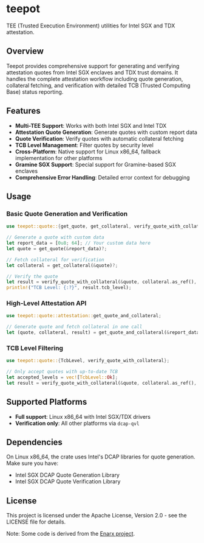 # teepot

TEE (Trusted Execution Environment) utilities for Intel SGX and TDX attestation.

## Overview

Teepot provides comprehensive support for generating and verifying attestation quotes from Intel SGX enclaves and TDX trust domains. It handles the complete attestation workflow including quote generation, collateral fetching, and verification with detailed TCB (Trusted Computing Base) status reporting.

## Features

- **Multi-TEE Support**: Works with both Intel SGX and Intel TDX
- **Attestation Quote Generation**: Generate quotes with custom report data
- **Quote Verification**: Verify quotes with automatic collateral fetching
- **TCB Level Management**: Filter quotes by security level
- **Cross-Platform**: Native support for Linux x86_64, fallback implementation for other platforms
- **Gramine SGX Support**: Special support for Gramine-based SGX enclaves
- **Comprehensive Error Handling**: Detailed error context for debugging

## Usage

### Basic Quote Generation and Verification

```rust
use teepot::quote::{get_quote, get_collateral, verify_quote_with_collateral};

// Generate a quote with custom data
let report_data = [0u8; 64]; // Your custom data here
let quote = get_quote(&report_data)?;

// Fetch collateral for verification
let collateral = get_collateral(&quote)?;

// Verify the quote
let result = verify_quote_with_collateral(&quote, collateral.as_ref(), None)?;
println!("TCB Level: {:?}", result.tcb_level);
```

### High-Level Attestation API

```rust
use teepot::quote::attestation::get_quote_and_collateral;

// Generate quote and fetch collateral in one call
let (quote, collateral, result) = get_quote_and_collateral(&report_data)?;
```

### TCB Level Filtering

```rust
use teepot::quote::{TcbLevel, verify_quote_with_collateral};

// Only accept quotes with up-to-date TCB
let accepted_levels = vec![TcbLevel::Ok];
let result = verify_quote_with_collateral(&quote, collateral.as_ref(), Some(&accepted_levels))?;
```

## Supported Platforms

- **Full support**: Linux x86_64 with Intel SGX/TDX drivers
- **Verification only**: All other platforms via `dcap-qvl`

## Dependencies

On Linux x86_64, the crate uses Intel's DCAP libraries for quote generation. Make sure you have:
- Intel SGX DCAP Quote Generation Library
- Intel SGX DCAP Quote Verification Library

## License

This project is licensed under the Apache License, Version 2.0 - see the LICENSE file for details.

Note: Some code is derived from the [Enarx project](https://github.com/enarx/).
